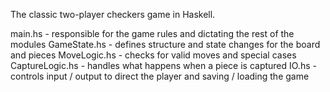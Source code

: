 The classic two-player checkers game in Haskell. 

main.hs - responsible for the game rules and dictating the rest of the modules
GameState.hs - defines structure and state changes for the board and pieces
MoveLogic.hs - checks for valid moves and special cases
CaptureLogic.hs - handles what happens when a piece is captured
IO.hs - controls input / output to direct the player and saving / loading the game
